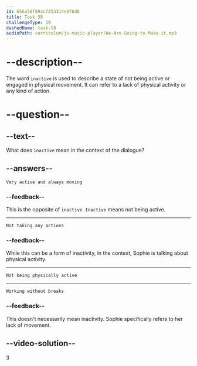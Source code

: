 ```yaml
---
id: 656a56f89acf253314e9f6d6
title: Task 58
challengeType: 19
dashedName: task-58
audioPath: curriculum/js-music-player/We-Are-Going-to-Make-it.mp3
---
```


# --description--

The word `inactive` is used to describe a state of not being active or engaged in physical movement. It can refer to a lack of physical activity or any kind of action.

# --question--

## --text--

What does `inactive` mean in the context of the dialogue?

## --answers--

`Very active and always moving`

### --feedback--

This is the opposite of `inactive`. `Inactive` means not being active.

---

`Not taking any actions`

### --feedback--

While this can be a form of inactivity, in the context, Sophie is talking about physical activity.

---

`Not being physically active`

---

`Working without breaks`

### --feedback--

This doesn't necessarily mean inactivity. Sophie specifically refers to her lack of movement.

## --video-solution--

3
